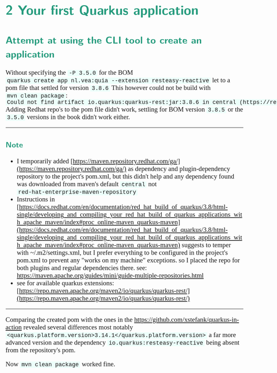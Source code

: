 <style>
body {
  font-family: "Gentium Basic", Cardo , "Linux Libertine o", "Palatino Linotype", Cambria, serif;
  font-size: 130% !important;
}
code {
	padding: 0 .25em;
	
	white-space: pre;
	font-family: "Tlwg mono", Consolas, "Liberation Mono", Menlo, Courier, monospace;
	
	background-color: #ECFFFA;
	//border: 1px solid #ccc;
	//border-radius: 3px;
}

kbd {
	display: inline-block;
	padding: 3px 5px;
	font-family: "Tlwg mono", Consolas, "Liberation Mono", Menlo, Courier, monospace;
	line-height: 10px;
	color: #555;
	vertical-align: middle;
	background-color: #ECFFFA;
	border: solid 1px #ccc;
	border-bottom-color: #bbb;
	border-radius: 3px;
	box-shadow: inset 0 -1px 0 #bbb;
}

h1,h2,h3,h4,h5 {
  color: #269B7D; 
  font-family: "fira sans", "Latin Modern Sans", Calibri, "Trebuchet MS", sans-serif;
}

</style>

# 2 Your first Quarkus application

## Attempt at using the CLI tool to create an application
Without specifying the `-P 3.5.0` for the BOM
`quarkus create app nl.vea:quia --extension resteasy-reactive` let to a pom file that settled for version `3.8.6`
This however could not be build with `mvn clean package`:
`Could not find artifact io.quarkus:quarkus-rest:jar:3.8.6 in central (https://repo.maven.apache.org/maven2)`
Adding Redhat repo's to the pom file didn't work, settling for BOM version `3.8.5` or the `3.5.0` versions in the book
didn't work either.

---
### Note
- I temporarily added [https://maven.repository.redhat.com/ga/](https://maven.repository.redhat.com/ga/) as dependency
and plugin-dependency repository to the project's pom.xml, but this didn't help and any dependency found was downloaded
from maven's default `central` not `red-hat-enterprise-maven-repository`
- Instructions in
[https://docs.redhat.com/en/documentation/red_hat_build_of_quarkus/3.8/html-single/developing_and_compiling_your_red_hat_build_of_quarkus_applications_with_apache_maven/index#proc_online-maven_quarkus-maven](https://docs.redhat.com/en/documentation/red_hat_build_of_quarkus/3.8/html-single/developing_and_compiling_your_red_hat_build_of_quarkus_applications_with_apache_maven/index#proc_online-maven_quarkus-maven)
suggests to temper with ~/.m2/settings.xml, but I prefer everything to be configured in the project's pom.xml
to prevent any "works on my machine" exceptions. so I placed the repo for both plugins and regular dependencies there.
see: https://maven.apache.org/guides/mini/guide-multiple-repositories.html
- see for available quarkus extensions:
[https://repo.maven.apache.org/maven2/io/quarkus/quarkus-rest/](https://repo.maven.apache.org/maven2/io/quarkus/quarkus-rest/)
---

Comparing the created pom with the ones in the https://github.com/xstefank/quarkus-in-action revealed several 
differences most notably `<quarkus.platform.version>3.14.1</quarkus.platform.version>` a far more advanced version
and the dependency `io.quarkus:resteasy-reactive` being absent from the repository's pom.

Now `mvn clean package` worked fine.

